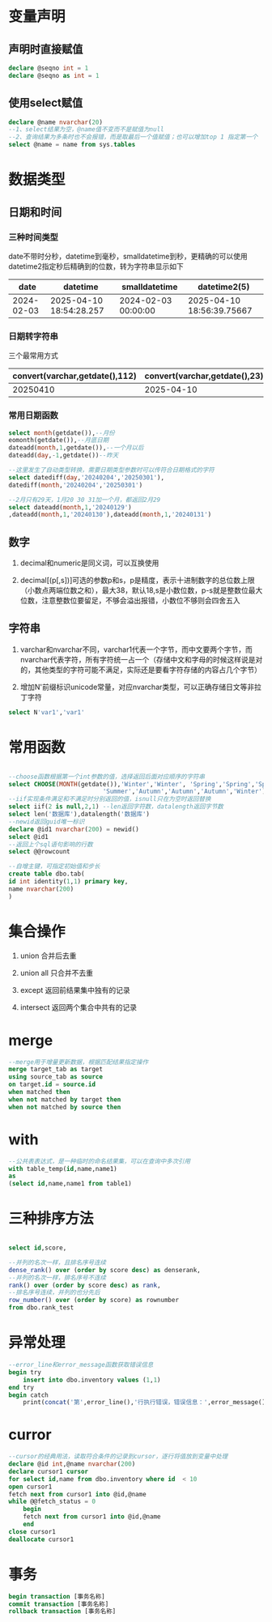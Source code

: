 # 变量声明

## 声明时直接赋值

```sql
declare @seqno int = 1
declare @seqno as int = 1
```

## 使用select赋值

```sql
declare @name nvarchar(20)
--1、select结果为空，@name值不变而不是赋值为null
--2、查询结果为多条时也不会报错，而是取最后一个值赋值；也可以增加top 1 指定第一个
select @name = name from sys.tables
```

# 数据类型

## 日期和时间

### 三种时间类型

date不带时分秒，datetime到毫秒，smalldatetime到秒，更精确的可以使用datetime2指定秒后精确到的位数，转为字符串显示如下

| date       | datetime                | smalldatetime       | datetime2(5)              |
| ---------- | ----------------------- | ------------------- | ------------------------- |
| 2024-02-03 | 2025-04-10 18:54:28.257 | 2024-02-03 00:00:00 | 2025-04-10 18:56:39.75667 |

### 日期转字符串

三个最常用方式

| convert(varchar,getdate(),112) | convert(varchar,getdate(),23) | convert(varchar,getdate(),20) |
| ------------------------------ | ----------------------------- | ----------------------------- |
| 20250410                       | 2025-04-10                    | 2025-04-10 19:12:40           |

### 常用日期函数

```sql
select month(getdate()),--月份
eomonth(getdate()),--月底日期
dateadd(month,1,getdate()),--一个月以后
dateadd(day,-1,getdate())--昨天

--这里发生了自动类型转换，需要日期类型参数时可以传符合日期格式的字符
select datediff(day,'20240204','20250301'),
datediff(month,'20240204','20250301')

--2月只有29天，1月20 30 31加一个月，都返回2月29
select dateadd(month,1,'20240129')
,dateadd(month,1,'20240130'),dateadd(month,1,'20240131')
```

## 数字

1. decimal和numeric是同义词，可以互换使用

2. decimal[(p[,s])]可选的参数p和s，p是精度，表示十进制数字的总位数上限（小数点两端位数之和），最大38，默认18,s是小数位数，p-s就是整数位最大位数，注意整数位要留足，不够会溢出报错，小数位不够则会四舍五入

## 字符串

1. varchar和nvarchar不同，varchar1代表一个字节，而中文要两个字节，而nvarchar代表字符，所有字符统一占一个（存储中文和字母的时候这样说是对的，其他类型的字符可能不满足，实际还是要看字符存储的内容占几个字节）

2. 增加N'前缀标识unicode常量，对应nvarchar类型，可以正确存储日文等非拉丁字符

```sql
select N'var1','var1'
```

# 常用函数

```sql

--choose函数根据第一个int参数的值，选择返回后面对应顺序的字符串
select CHOOSE(MONTH(getdate()),'Winter','Winter', 'Spring','Spring','Spring','Summer','Summer',   
                          'Summer','Autumn','Autumn','Autumn','Winter')
--iif实现条件满足和不满足时分别返回的值，isnull只在为空时返回替换
select iif(2 is null,2,1) --len返回字符数，datalength返回字节数
select len('数据库'),datalength('数据库')
--newid返回guid唯一标识
declare @id1 nvarchar(200) = newid()
select @id1
--返回上个sql语句影响的行数
select @@rowcount

--自增主键，可指定初始值和步长
create table dbo.tab(
id int identity(1,1) primary key,
name nvarchar(200)
)


```

# 集合操作

1. union 合并后去重

2. union all 只合并不去重

3. except 返回前结果集中独有的记录

4. intersect 返回两个集合中共有的记录

# merge

```sql
--merge用于增量更新数据，根据匹配结果指定操作
merge target_tab as target
using source_tab as source
on target.id = source.id
when matched then
when not matched by target then
when not matched by source then
```

# with

```sql
--公共表表达式，是一种临时的命名结果集，可以在查询中多次引用
with table_temp(id,name,name1)
as
(select id,name,name1 from table1)
```

# 三种排序方法

```sql

select id,score,

--并列的名次一样，且排名序号连续
dense_rank() over (order by score desc) as denserank,
--并列的名次一样，排名序号不连续
rank() over (order by score desc) as rank,
--排名序号连续，并列的也分先后
row_number() over (order by score) as rownumber
from dbo.rank_test

```



# 异常处理

```sql
--error_line和error_message函数获取错误信息
begin try
    insert into dbo.inventory values (1,1)
end try
begin catch
    print(concat('第',error_line(),'行执行错误，错误信息：',error_message())
```

# curror

```sql
--cursor的经典用法，读取符合条件的记录到cursor，逐行将值放到变量中处理
declare @id int,@name nvarchar(200)
declare cursor1 cursor
for select id,name from dbo.inventory where id  < 10
open cursor1
fetch next from cursor1 into @id,@name
while @@fetch_status = 0
	begin
	fetch next from cursor1 into @id,@name
	end
close cursor1
deallocate cursor1
```

# 事务

```sql
begin transaction [事务名称]
commit transaction [事务名称]
rollback transaction [事务名称]
```
